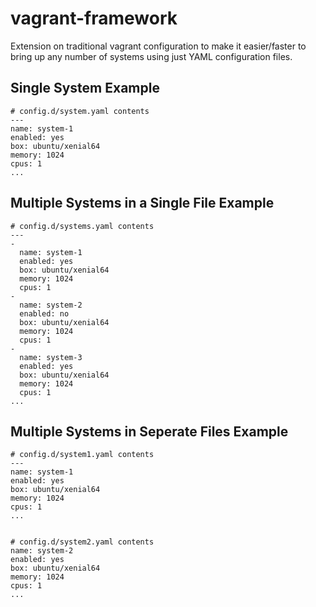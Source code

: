 # vagrant-framework
Extension on traditional vagrant configuration to make it easier/faster to bring up any number of systems using just YAML configuration files.


## Single System Example

```
# config.d/system.yaml contents
---
name: system-1
enabled: yes
box: ubuntu/xenial64
memory: 1024
cpus: 1
...
```

## Multiple Systems in a Single File Example
```
# config.d/systems.yaml contents
---
-
  name: system-1
  enabled: yes
  box: ubuntu/xenial64
  memory: 1024
  cpus: 1
-
  name: system-2
  enabled: no
  box: ubuntu/xenial64
  memory: 1024
  cpus: 1
-
  name: system-3
  enabled: yes
  box: ubuntu/xenial64
  memory: 1024
  cpus: 1
...
```

## Multiple Systems in Seperate Files Example
```
# config.d/system1.yaml contents
---
name: system-1
enabled: yes
box: ubuntu/xenial64
memory: 1024
cpus: 1
...


# config.d/system2.yaml contents
name: system-2
enabled: yes
box: ubuntu/xenial64
memory: 1024
cpus: 1
...
```
